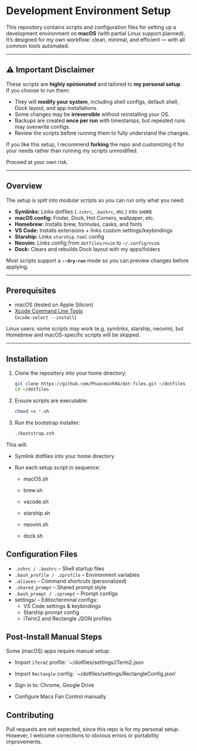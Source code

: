 # Development Environment Setup

This repository contains scripts and configuration files for setting up a
development environment on **macOS** (with partial Linux support planned).  
It’s designed for my own workflow: clean, minimal, and efficient — with all
common tools automated.

---

## ⚠️ Important Disclaimer

These scripts are **highly opinionated** and tailored to **my personal setup**.  
If you choose to run them:

- They will **modify your system**, including shell configs, default shell, Dock
  layout, and app installations.
- Some changes may be **irreversible** without reinstalling your OS.
- Backups are created **once per run** with timestamps, but repeated runs may
  overwrite configs.
- Review the scripts before running them to fully understand the changes.

If you like this setup, I recommend **forking** the repo and customizing it for
your needs rather than running my scripts unmodified.

Proceed at your own risk.

---

## Overview

The setup is split into modular scripts so you can run only what you need:

- **Symlinks:** Links dotfiles (`.zshrc`, `.bashrc`, etc.) into `$HOME`
- **macOS config:** Finder, Dock, Hot Corners, wallpaper, etc.
- **Homebrew:** Installs brew, formulas, casks, and fonts
- **VS Code:** Installs extensions + links custom settings/keybindings
- **Starship:** Links `starship.toml` config
- **Neovim:** Links config from `dotfiles/nvim` to `~/.config/nvim`
- **Dock:** Clears and rebuilds Dock layout with my apps/folders

Most scripts support a **`--dry-run`** mode so you can preview changes before applying.

---

## Prerequisites

- macOS (tested on Apple Silicon)
- [Xcode Command Line Tools](https://developer.apple.com/download/all/)  
  (`xcode-select --install`)

Linux users: some scripts may work (e.g. symlinks, starship, neovim), but
Homebrew and macOS-specific scripts will be skipped.

---

## Installation

1. Clone the repository into your home directory:

   ```sh
   git clone https://github.com/Phuocminh94/dot-files.git ~/dotfiles
   cd ~/dotfiles
   ```

2.	Ensure scripts are executable:

    ```sh
    chmod +x *.sh
    ```

3.	Run the bootstrap installer:
    ```sh
    ./bootstrap.zsh
    ```

This will:

- Symlink dotfiles into your home directory

- Run each setup script in sequence:

    - macOS.sh

	- brew.sh

	- vscode.sh

	- starship.sh

	- neovim.sh

	- dock.sh

## Configuration Files

- `.zshrc / .bashrc` – Shell startup files
- `.bash_profile / .zprofile` – Environment variables
- `.aliases` – Command shortcuts (personalized)
- `.shared_prompt` – Shared prompt style
- `.bash_prompt / .zprompt` – Prompt configs
- settings/ – Editor/terminal configs:
	- VS Code settings & keybindings
	- Starship prompt config
	- iTerm2 and Rectangle JSON profiles

## Post-Install Manual Steps

Some (macOS) apps require manual setup:

- Import `iTerm2` profile: `~/dotfiles/settings/iTerm2.json

- Import `Rectangle` config: `~/dotfiles/settings/RectangleConfig.json'

- Sign in to: Chrome, Google Drive

- Configure Macs Fan Control manually

## Contributing

Pull requests are not expected, since this repo is for my personal setup.
However, I welcome corrections to obvious errors or portability improvements. 
